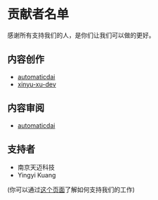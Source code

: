 # 贡献者名单

感谢所有支持我们的人，是你们让我们可以做的更好。

## 内容创作
- [automaticdai](https://github.com/automaticdai)
- [xinyu-xu-dev](https://github.com/xinyu-xu-dev)

## 内容审阅
- [automaticdai](https://github.com/automaticdai)

## 支持者
- 南京天迈科技
- Yingyi Kuang

(你可以通过[这个页面](https://www.yfworld.com/?page_id=5795)了解如何支持我们的工作)
